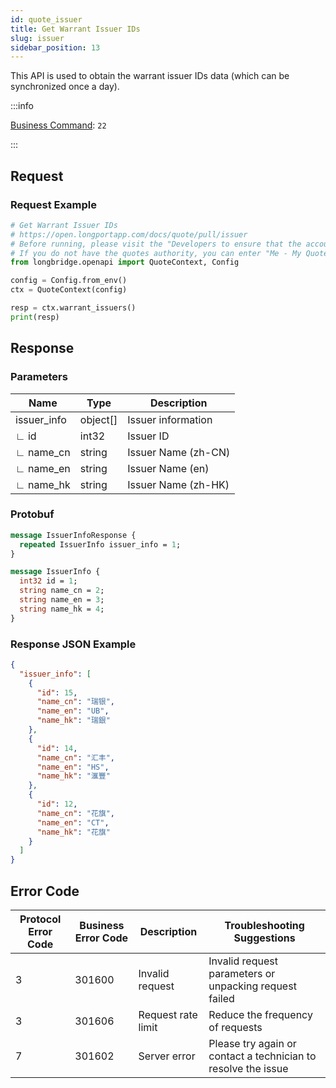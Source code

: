 ```yaml
---
id: quote_issuer
title: Get Warrant Issuer IDs
slug: issuer
sidebar_position: 13
---
```


This API is used to obtain the warrant issuer IDs data (which can be synchronized once a day).

:::info

[Business Command](../../socket/protocol/request): `22`

:::

## Request

### Request Example

```python
# Get Warrant Issuer IDs
# https://open.longportapp.com/docs/quote/pull/issuer
# Before running, please visit the "Developers to ensure that the account has the correct quotes authority.
# If you do not have the quotes authority, you can enter "Me - My Quotes - Store" to purchase the authority through the "LongPort" mobile client.
from longbridge.openapi import QuoteContext, Config

config = Config.from_env()
ctx = QuoteContext(config)

resp = ctx.warrant_issuers()
print(resp)
```

## Response

### Parameters

| Name        | Type     | Description         |
| ----------- | -------- | ------------------- |
| issuer_info | object[] | Issuer information  |
| ∟ id        | int32    | Issuer ID           |
| ∟ name_cn   | string   | Issuer Name (zh-CN) |
| ∟ name_en   | string   | Issuer Name (en)    |
| ∟ name_hk   | string   | Issuer Name (zh-HK) |

### Protobuf

```protobuf
message IssuerInfoResponse {
  repeated IssuerInfo issuer_info = 1;
}

message IssuerInfo {
  int32 id = 1;
  string name_cn = 2;
  string name_en = 3;
  string name_hk = 4;
}
```

### Response JSON Example

```json
{
  "issuer_info": [
    {
      "id": 15,
      "name_cn": "瑞银",
      "name_en": "UB",
      "name_hk": "瑞銀"
    },
    {
      "id": 14,
      "name_cn": "汇丰",
      "name_en": "HS",
      "name_hk": "滙豐"
    },
    {
      "id": 12,
      "name_cn": "花旗",
      "name_en": "CT",
      "name_hk": "花旗"
    }
  ]
}
```

## Error Code

| Protocol Error Code | Business Error Code | Description        | Troubleshooting Suggestions                                   |
| ------------------- | ------------------- | ------------------ | ------------------------------------------------------------- |
| 3                   | 301600              | Invalid request    | Invalid request parameters or unpacking request failed        |
| 3                   | 301606              | Request rate limit | Reduce the frequency of requests                              |
| 7                   | 301602              | Server error       | Please try again or contact a technician to resolve the issue |
